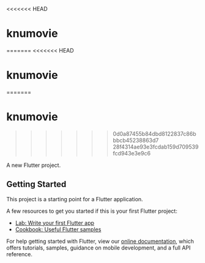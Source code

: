 <<<<<<< HEAD
# knumovie
=======
<<<<<<< HEAD

# knumovie

=======

# knumovie

> > > > > > > 0d0a87455b84dbd8122837c86bbbcb45238863d7
>>>>>>> 28f4314ae93e3fcdab159d709539fcd943e3e9c6

A new Flutter project.

## Getting Started

This project is a starting point for a Flutter application.

A few resources to get you started if this is your first Flutter project:

- [Lab: Write your first Flutter app](https://flutter.dev/docs/get-started/codelab)
- [Cookbook: Useful Flutter samples](https://flutter.dev/docs/cookbook)

For help getting started with Flutter, view our
[online documentation](https://flutter.dev/docs), which offers tutorials,
samples, guidance on mobile development, and a full API reference.
